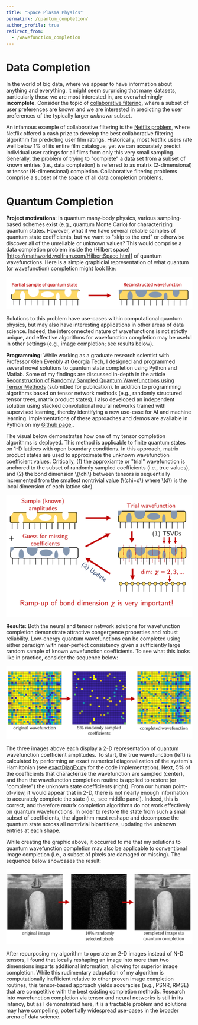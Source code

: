 ```yaml
---
title: "Space Plasma Physics"
permalink: /quantum_completion/
author_profile: true
redirect_from:
  - /wavefunction_completion
---
```


Data Completion
======
In the world of big data, where we appear to have information about anything and everything, it might seem surprising that many datasets, particularly those we are most interested in, are overwhelmingly __incomplete__. Consider the topic of [collaborative filtering](https://en.wikipedia.org/wiki/Collaborative_filtering), where a subset of user preferences are known and we are interested in predicting the user preferences of the typically larger *unknown* subset.

An infamous example of collaborative filtering is the [Netflix problem](https://en.wikipedia.org/wiki/Netflix_Prize), where Netflix offered a cash prize to develop the best collaborative filtering algorithm for predicting user film ratings. Historically, most Netflix users rate well below 1\% of its entire film catalogue, yet we can accurately predict individual user ratings for all films from only this very small sampling. Generally, the problem of trying to "complete" a data set from a subset of known entries (i.e., data completion) is referred to as matrix (2-dimensional) or tensor (N-dimensional) completion. Collaborative filtering problems comprise a subset of the space of all data completion problems.

Quantum Completion
======
**Project motivations**: In quantum many-body physics, various sampling-based schemes exist (e.g., quantum Monte Carlo) for characterizing quantum states. However, what if we have several reliable samples of quantum state coefficients, but we want to "skip to the end" or otherwise discover all of the unreliable or unknown values? This would comprise a data completion problem inside the (Hilbert space)[https://mathworld.wolfram.com/HilbertSpace.html] of quantum wavefunctions. Here is a simple graphicial representation of what quantum (or wavefunction) completion might look like:

![Quantum State Completion Visual](../files/quantum/quantum_completion_visual.png)

Solutions to this problem have use-cases within computational quantum physics, but may also have interesting applications in other areas of data science. Indeed, the interconnected nature of wavefunctions is not strictly unique, and effective algorithms for wavefunction completion may be useful in other settings (e.g., image completion; see results below).

**Programming**: While working as a graduate research scientist with Professor Glen Evenbly at Georgia Tech, I designed and programmed several novel solutions to quantum state completion using Python and Matlab. Some of my findings are discussed in-depth in the article [Reconstruction of Randomly Sampled Quantum Wavefunctions using Tensor Methods](https://arxiv.org/abs/2310.01628) (submitted for publication). In addition to programming algorithms based on tensor network methods (e.g., randomly structured tensor trees, matrix product states), I also developed an independent solution using stacked convolutional neural networks trained with supervised learning, thereby identifying a new use-case for AI and machine learning. Implementations of these approaches and demos are available in Python on my [Github page](https://github.com/astahl3),.

The visual below demonstrates how one of my tensor completion algorithms is deployed. This method is applicable to finite quantum states on 1-D lattices with open boundary conditions. In this approach, matrix product states are used to approximate the unknown wavefunction coefficient values. Critically, (1) the approxiamte or "trial" wavefunction is anchored to the subset of randomly sampled coefficients (i.e., true values), and (2) the bond dimension \\(\chi\\) between tensors is sequentially incremented from the smallest nontrivial value (\\(chi=d\\) where \\(d\\) is the local dimension of each lattice site).

![Truncated MPS Completion Visual](../files/quantum/truncated_mps_completion.png)

**Results**: Both the neural and tensor network solutions for wavefunction completion demonstrate attractive congergence properties and robust reliability. Low-energy quantum wavefunctions can be completed using either paradigm with near-perfect consistency given a sufficiently large random sample of known wavefunction coefficients. To see what this looks like in practice, consider the sequence below:

![2-D Quantum Completion Visual](../files/quantum/wavefunction_completion_example.png)

The three images above each display a 2-D representation of quantum wavefunction coefficient amplitudes. To start, the true wavefunction (left) is calculated by performing an exact numerical diagonalization of the system's Hamiltonian (see [exactDiagEx.py](https://github.com/astahl3/wavefunction_completion/blob/main/exactDiagEx.py) for the code implementation). Next, 5% of the coefficients that characterize the wavefunction are sampled (center), and then the wavefunction completion routine is applied to restore (or "complete") the unknown state coefficients (right). From our human point-of-view, it would appear that in 2-D, there is not nearly enough information to accurately complete the state (i.e., see middle panel). Indeed, this is correct, and therefore _matrix_ completion algorithms do not work effectively on quantum wavefunctions. In order to restore the state from such a small subset of coefficients, the algorithm must reshape and decompose the quantum state across all nontrivial bipartitions, updating the unknown entries at each shape.

While creating the graphic above, it occurred to me that my solutions to quantum wavefunction completion may also be applicable to conventional image completion (i.e., a subset of pixels are damaged or missing). The sequence below showcases the result:

![2-D Image Completion Visual](../files/quantum/image_completion_example.png)

After repurposing my algorithm to operate on 2-D images instead of N-D tensors, I found that locally reshaping an image into more than two dimensions imparts additional information, allowing for superior image completion. While this rudimentary adaptation of my algorithm is computationally inefficient relative to other proven image completion routines, this tensor-based approach yields accuracies (e.g., PSNR, RMSE) that are competitive with the best existing completion methods. Research into wavefunction completion via tensor and neural networks is still in its infancy, but as I demonstrated here, it is a tractable problem and solutions may have compelling, potentially widespread use-cases in the broader arena of data science.
